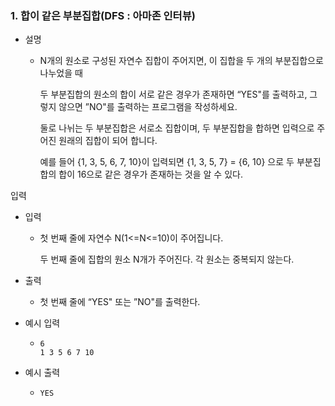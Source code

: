 ### 1. 합이 같은 부분집합(DFS : 아마존 인터뷰)

- 설명
   - N개의 원소로 구성된 자연수 집합이 주어지면, 이 집합을 두 개의 부분집합으로 나누었을 때

     두 부분집합의 원소의 합이 서로 같은 경우가 존재하면 “YES"를 출력하고, 그렇지 않으면 ”NO"를 출력하는 프로그램을 작성하세요.

     둘로 나뉘는 두 부분집합은 서로소 집합이며, 두 부분집합을 합하면 입력으로 주어진 원래의 집합이 되어 합니다.

     예를 들어 {1, 3, 5, 6, 7, 10}이 입력되면 {1, 3, 5, 7} = {6, 10} 으로 두 부분집합의 합이 16으로 같은 경우가 존재하는 것을 알 수 있다.
    

입력

- 입력
    - 첫 번째 줄에 자연수 N(1<=N<=10)이 주어집니다.

      두 번째 줄에 집합의 원소 N개가 주어진다. 각 원소는 중복되지 않는다.
      
- 출력
    - 첫 번째 줄에 “YES" 또는 ”NO"를 출력한다.

- 예시 입력
    - ```
      6
      1 3 5 6 7 10
      ```
    
- 예시 출력
    - ```
      YES
      ```